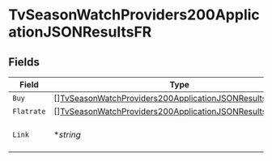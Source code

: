 # TvSeasonWatchProviders200ApplicationJSONResultsFR


## Fields

| Field                                                                                                                                               | Type                                                                                                                                                | Required                                                                                                                                            | Description                                                                                                                                         | Example                                                                                                                                             |
| --------------------------------------------------------------------------------------------------------------------------------------------------- | --------------------------------------------------------------------------------------------------------------------------------------------------- | --------------------------------------------------------------------------------------------------------------------------------------------------- | --------------------------------------------------------------------------------------------------------------------------------------------------- | --------------------------------------------------------------------------------------------------------------------------------------------------- |
| `Buy`                                                                                                                                               | [][TvSeasonWatchProviders200ApplicationJSONResultsFRBuy](../../models/operations/tvseasonwatchproviders200applicationjsonresultsfrbuy.md)           | :heavy_minus_sign:                                                                                                                                  | N/A                                                                                                                                                 |                                                                                                                                                     |
| `Flatrate`                                                                                                                                          | [][TvSeasonWatchProviders200ApplicationJSONResultsFRFlatrate](../../models/operations/tvseasonwatchproviders200applicationjsonresultsfrflatrate.md) | :heavy_minus_sign:                                                                                                                                  | N/A                                                                                                                                                 |                                                                                                                                                     |
| `Link`                                                                                                                                              | **string*                                                                                                                                           | :heavy_minus_sign:                                                                                                                                  | N/A                                                                                                                                                 | https://www.themoviedb.org/tv/1399-game-of-thrones/season/1/watch?locale=FR                                                                         |